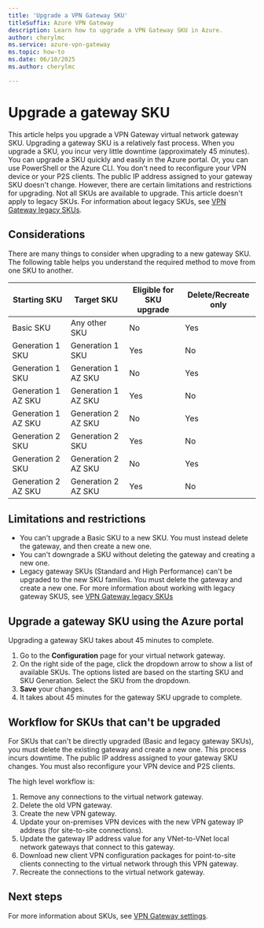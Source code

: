 ```yaml
---
title: 'Upgrade a VPN Gateway SKU'
titleSuffix: Azure VPN Gateway
description: Learn how to upgrade a VPN Gateway SKU in Azure.
author: cherylmc
ms.service: azure-vpn-gateway
ms.topic: how-to
ms.date: 06/10/2025
ms.author: cherylmc

---
```

# Upgrade a gateway SKU

This article helps you upgrade a VPN Gateway virtual network gateway SKU. Upgrading a gateway SKU is a relatively fast process. When you upgrade a SKU, you incur very little downtime (approximately 45 minutes). You can upgrade a SKU quickly and easily in the Azure portal. Or, you can use PowerShell or the Azure CLI. You don't need to reconfigure your VPN device or your P2S clients. The public IP address assigned to your gateway SKU doesn't change. However, there are certain limitations and restrictions for upgrading. Not all SKUs are available to upgrade. This article doesn't apply to legacy SKUs. For information about legacy SKUs, see [VPN Gateway legacy SKUs](vpn-gateway-about-skus-legacy.md).

## Considerations

There are many things to consider when upgrading to a new gateway SKU. The following table helps you understand the required method to move from one SKU to another.

| Starting SKU | Target SKU | Eligible for SKU upgrade| Delete/Recreate only |
| --- | --- |--- | --- |
| Basic SKU | Any other SKU | No | Yes  |
| Generation 1 SKU | Generation 1 SKU | Yes| No |
| Generation 1 SKU | Generation 1 AZ SKU | No |Yes |
| Generation 1 AZ SKU | Generation 1 AZ SKU |Yes | No |
| Generation 1 AZ SKU | Generation 2 AZ SKU | No | Yes |
| Generation 2 SKU | Generation 2 SKU | Yes | No |
| Generation 2 SKU | Generation 2 AZ SKU | No |Yes |
| Generation 2 AZ SKU | Generation 2 AZ SKU | Yes | No |

## Limitations and restrictions

* You can't upgrade a Basic SKU to a new SKU. You must instead delete the gateway, and then create a new one.
* You can't downgrade a SKU without deleting the gateway and creating a new one.
* Legacy gateway SKUs (Standard and High Performance) can't be upgraded to the new SKU families. You must delete the gateway and create a new one. For more information about working with legacy gateway SKUS, see [VPN Gateway legacy SKUs](vpn-gateway-about-skus-legacy.md)

## Upgrade a gateway SKU using the Azure portal

Upgrading a gateway SKU takes about 45 minutes to complete.

1. Go to the **Configuration** page for your virtual network gateway.
1. On the right side of the page, click the dropdown arrow to show a list of available SKUs. The options listed are based on the starting SKU and SKU Generation. Select the SKU from the dropdown.
1. **Save** your changes.
1. It takes about 45 minutes for the gateway SKU upgrade to complete.

## Workflow for SKUs that can't be upgraded

For SKUs that can't be directly upgraded (Basic and legacy gateway SKUs), you must delete the existing gateway and create a new one. This process incurs downtime. The public IP address assigned to your gateway SKU changes. You must also reconfigure your VPN device and P2S clients.

The high level workflow is:

1. Remove any connections to the virtual network gateway.
1. Delete the old VPN gateway.
1. Create the new VPN gateway.
1. Update your on-premises VPN devices with the new VPN gateway IP address (for site-to-site connections).
1. Update the gateway IP address value for any VNet-to-VNet local network gateways that connect to this gateway.
1. Download new client VPN configuration packages for point-to-site clients connecting to the virtual network through this VPN gateway.
1. Recreate the connections to the virtual network gateway.

## Next steps

For more information about SKUs, see [VPN Gateway settings](vpn-gateway-about-vpn-gateway-settings.md). 